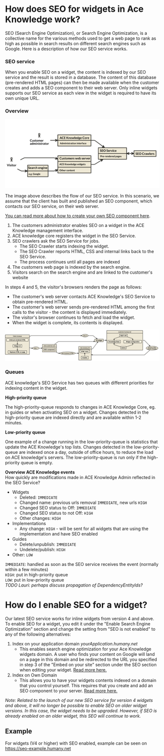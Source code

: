 # How does SEO for widgets in Ace Knowledge work?

SEO (Search Engine Optimization), or Search Engine Optimization, is a collective name for the various methods used to get a web page to rank as high as possible in search results on different search engines such as Google. Here is a description of how our SEO service works.

### SEO service

When you enable SEO on a widget, the content is indexed by our SEO service and the result is stored in a database. The content of this database (pre-rendered HTML pages) can then be made available when the customer creates and adds a SEO component to their web server. Only inline widgets supports our SEO service as each view in the widget is required to have its own unique URL.

### Overview

![](img/schema_overview.png)

The image above describes the flow of our SEO service. In this scenario, we assume that the client has built and published an SEO component, which contacts our SEO service, on their web server.

[You can read more about how to create your own SEO component here](tutorial-seo-full.md).  

1.  The customers administrator enables SEO on a widget in the ACE Knowledge management interface.
2.  ACE knowledge core registers the widget in the SEO Service.
3.  SEO crawlers ask the SEO Service for jobs.
    *   The SEO Crawler starts indexing the widget.
    *   The SEO Crawler reports HTML, CSS and internal links back to the SEO Service.
    *   The process continues until all pages are indexed
4.  The customers web page is indexed by the search engine.
5.  Visitors search on the search engine and are linked to the customer's website

In steps 4 and 5, the visitor's browsers renders the page as follows:

*   The customer's web server contacts ACE Knowledge's SEO Service to obtain pre-rendered HTML.
*   The customer's web server sends pre-rendered HTML among the first calls to the visitor - the content is displayed immediately.
*   The visitor's browser continues to fetch and load the widget.
*   When the widget is complete, its contents is displayed.

![](img/schema_detailed.png)

### Queues

ACE knowledge's SEO Service has two queues with different priorities for indexing content in the widget.

**High-priority queue**

The high-priority-queue responds to changes in ACE Knowledge Core, eg. in guides or when activating SEO on a widget. Changes detected in the high-priority queue are indexed directly and are available within 1-2 minutes.

**Low-priority queue**

One example of a change running in the low-priority-queue is statistics that update the  <wbr>ACE Knowledge's top lists. Changes detected in the low-priority-queue are indexed once a day, outside of office hours, to reduce the load on ACE knowledge's servers. The low-priority-queue is run only if the high-priority queue is empty.

**Overview ACE Knowledge events**  
How quickly are modifications made in ACE Knowledge Admin reflected in the SEO Service?

* Widgets
  * Deleted: `IMMEDIATE`
  * Changed name: previous urls removal `IMMEDIATE`, new urls `HIGH`
  * Changed SEO status to Off: `IMMEDIATE`
  * Changed SEO status to not Off: `HIGH`
  * Other changes: `HIGH`
* Implementations
  * Any change: `HIGH` - will be sent for all widgets that are using the implementation and have SEO enabled
* Guides
  * Delete/unpublish: `IMMEDIATE`
  * Undelete/publish: `HIGH`
* Other: `LOW`
  
`IMMEDIATE`: handled as soon as the SEO service receives the event (normally within a few minutes)  
`HIGH`: put in high-priority queue  
`LOW`: put in low-priority queue  
*TODO Lauri: perhaps discuss propagation of DependencyEntityIds?*


# How do I enable SEO for a widget?
Our latest SEO service works for inline widgets from version 4 and above. To enable SEO for a widget, you edit it under the "Enable Search Engine Optimization" section and change the setting from "SEO is not enabled" to any of the following alternatives:

1.  Index on your application domain _yourApplication.humany.net_
    *   This enables search engine optimization for your Ace Knowledge widgets domain. A user who finds your content on Google will land on a page in this domain and be redirected to the URL you specified in step 3 of the "Embed on your site" section under the SEO section when editing your widget. [Read more here.](tutorial-seo-light.md)
2.  Index on Own Domain
    *   This allows you to have your widgets contents indexed on a domain that you control yourself. This requires that you create and add an SEO component to your server. [Read more here.](tutorial-seo-full.md)

_Note: Related to the launch of our new SEO service for version 4 widgets and above, it will no longer be possible to enable SEO on older widget versions. In this case, the widget needs to be upgraded. However, if SEO is already enabled on an older widget, this SEO will continue to work._

## Example
For widgets (V4 or higher) with SEO enabled, example can be seen on https://seo-example.humany.net
